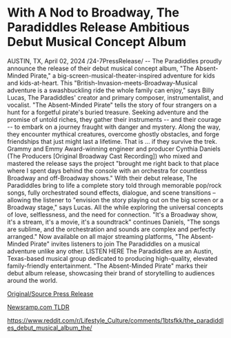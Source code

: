 # With A Nod to Broadway, The Paradiddles Release Ambitious Debut Musical Concept Album

AUSTIN, TX, April 02, 2024 /24-7PressRelease/ -- The Paradiddles proudly announce the release of their debut musical concept album, "The Absent-Minded Pirate," a big-screen-musical-theater-inspired adventure for kids and kids-at-heart.  This "British-Invasion-meets-Broadway-Musical adventure is a swashbuckling ride the whole family can enjoy," says Billy Lucas, The Paradiddles' creator and primary composer, instrumentalist, and vocalist.   "The Absent-Minded Pirate" tells the story of four strangers on a hunt for a forgetful pirate's buried treasure. Seeking adventure and the promise of untold riches, they gather their instruments -- and their courage -- to embark on a journey fraught with danger and mystery. Along the way, they encounter mythical creatures, overcome ghostly obstacles, and forge friendships that just might last a lifetime. That is … if they survive the trek.  Grammy and Emmy Award-winning engineer and producer Cynthia Daniels (The Producers [Original Broadway Cast Recording]) who mixed and mastered the release says the project "brought me right back to that place where I spent days behind the console with an orchestra for countless Broadway and off-Broadway shows."   With their debut release, The Paradiddles bring to life a complete story told through memorable pop/rock songs, fully orchestrated sound effects, dialogue, and scene transitions – allowing the listener to "envision the story playing out on the big screen or a Broadway stage," says Lucas. All the while exploring the universal concepts of love, selflessness, and the need for connection.  "It's a Broadway show, it's a stream, it's a movie, it's a soundtrack" continues Daniels, "The songs are sublime, and the orchestration and sounds are complex and perfectly arranged."  Now available on all major streaming platforms, "The Absent-Minded Pirate" invites listeners to join The Paradiddles on a musical adventure unlike any other.  LISTEN HERE  The Paradiddles are an Austin, Texas-based musical group dedicated to producing high-quality, elevated family-friendly entertainment. "The Absent-Minded Pirate" marks their debut album release, showcasing their brand of storytelling to audiences around the world. 

[Original/Source Press Release](https://www.24-7pressrelease.com/press-release/509730/with-a-nod-to-broadway-the-paradiddles-release-ambitious-debut-musical-concept-album)
                    

[Newsramp.com TLDR](None) 

https://www.reddit.com/r/Lifestyle_Culture/comments/1btsfkk/the_paradiddles_debut_musical_album_the/